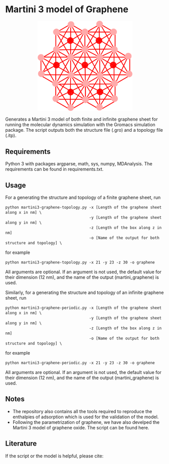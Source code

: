 # Martini 3 model of Graphene
<p align="center">
<img src="drawing_graphene.png" width="300">
</p>

Generates a Martini 3 model of both finite and infinite graphene sheet for running the molecular dynamics simulation with the Gromacs simulation package. The script outputs both the structure file (.gro) and a topology file (.itp).





## Requirements

Python 3 with packages argparse, math, sys, numpy, MDAnalysis. The requirements can be found in requirements.txt.

## Usage

For a generating the structure and topology of a finite graphene sheet, run

    python martini3-graphene-topology.py -x [Length of the graphene sheet along x in nm] \
                                         -y [Length of the graphene sheet along y in nm] \
                                         -z [Length of the box along z in nm]
                                         -o [Name of the output for both structure and topology] \
                                    

for example

    python martini3-graphene-topology.py -x 21 -y 23 -z 30 -o graphene

All arguments are optional. If an argument is not used, the default value for their dimension (12 nm), and the name of the output (martini_graphene) is used.

Similarly, for a generating the structure and topology of an infinite graphene sheet, run

    python martini3-graphene-periodic.py -x [Length of the graphene sheet along x in nm] \
                                         -y [Length of the graphene sheet along y in nm] \
                                         -z [Length of the box along z in nm]
                                         -o [Name of the output for both structure and topology] \
                                    

for example

    python martini3-graphene-periodic.py -x 21 -y 23 -z 30 -o graphene

All arguments are optional. If an argument is not used, the default value for their dimension (12 nm), and the name of the output (martini_graphene) is used.

## Notes

* The repository also contains all the tools required to reproduce the enthalpies of adsorption which is used for the validation of the model. 
* Following the parametrization of graphene, we have also develped the Martini 3 model of graphene oxide. The script can be found here.

## Literature

If the script or the model is helpful, please cite:





